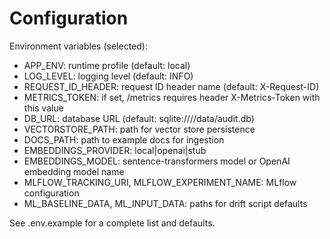 # Configuration

Environment variables (selected):

- APP_ENV: runtime profile (default: local)
- LOG_LEVEL: logging level (default: INFO)
- REQUEST_ID_HEADER: request ID header name (default: X-Request-ID)
- METRICS_TOKEN: if set, /metrics requires header X-Metrics-Token with this value
- DB_URL: database URL (default: sqlite:////data/audit.db)
- VECTORSTORE_PATH: path for vector store persistence
- DOCS_PATH: path to example docs for ingestion
- EMBEDDINGS_PROVIDER: local|openai|stub
- EMBEDDINGS_MODEL: sentence-transformers model or OpenAI embedding model name
- MLFLOW_TRACKING_URI, MLFLOW_EXPERIMENT_NAME: MLflow configuration
- ML_BASELINE_DATA, ML_INPUT_DATA: paths for drift script defaults

See .env.example for a complete list and defaults.
